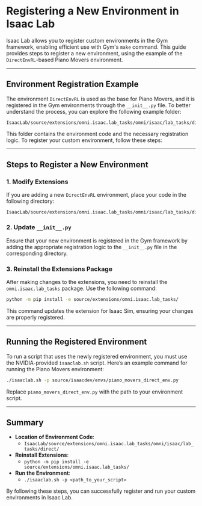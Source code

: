 # Registering a New Environment in Isaac Lab

Isaac Lab allows you to register custom environments in the Gym framework, enabling efficient use with Gym's `make` command. This guide provides steps to register a new environment, using the example of the `DirectEnvRL`-based Piano Movers environment.

---

## Environment Registration Example

The environment `DirectEnvRL` is used as the base for Piano Movers, and it is registered in the Gym environments through the `__init__.py` file. To better understand the process, you can explore the following example folder:

```
IsaacLab/source/extensions/omni.isaac.lab_tasks/omni/isaac/lab_tasks/direct/anymal_c_piano_movers
```

This folder contains the environment code and the necessary registration logic. To register your custom environment, follow these steps:

---

## Steps to Register a New Environment

### 1. **Modify Extensions**

If you are adding a new `DirectEnvRL` environment, place your code in the following directory:

```
IsaacLab/source/extensions/omni.isaac.lab_tasks/omni/isaac/lab_tasks/direct/
```

### 2. **Update `__init__.py`**

Ensure that your new environment is registered in the Gym framework by adding the appropriate registration logic to the `__init__.py` file in the corresponding directory.

### 3. **Reinstall the Extensions Package**

After making changes to the extensions, you need to reinstall the `omni.isaac.lab_tasks` package. Use the following command:

```bash
python -m pip install -e source/extensions/omni.isaac.lab_tasks/
```

This command updates the extension for Isaac Sim, ensuring your changes are properly registered.

---

## Running the Registered Environment

To run a script that uses the newly registered environment, you must use the NVIDIA-provided `isaaclab.sh` script. Here’s an example command for running the Piano Movers environment:

```bash
./isaaclab.sh -p source/isaacdev/envs/piano_movers_direct_env.py
```

Replace `piano_movers_direct_env.py` with the path to your environment script.

---

## Summary

- **Location of Environment Code**:
  - `IsaacLab/source/extensions/omni.isaac.lab_tasks/omni/isaac/lab_tasks/direct/`
- **Reinstall Extensions**:
  - `python -m pip install -e source/extensions/omni.isaac.lab_tasks/`
- **Run the Environment**:
  - `./isaaclab.sh -p <path_to_your_script>`

By following these steps, you can successfully register and run your custom environments in Isaac Lab.

